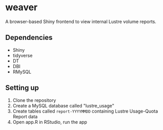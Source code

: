# weaver
A browser-based Shiny frontend to view internal Lustre volume reports.

## Dependencies
* Shiny
* tidyverse
* DT
* DBI
* RMySQL

## Setting up
1. Clone the repository
2. Create a MySQL database called "lustre_usage"
3. Create tables called `report-YYYYMMDD` containing Lustre Usage-Quota Report data
4. Open app.R in RStudio, run the app
